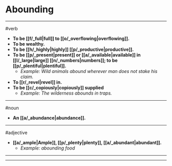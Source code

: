 # Abounding
---
#verb
- **To be [[f/_full|full]] to [[o/_overflowing|overflowing]].**
- **To be wealthy.**
- **To be [[h/_highly|highly]] [[p/_productive|productive]].**
- **To be [[p/_present|present]] or [[a/_available|available]] in [[l/_large|large]] [[n/_numbers|numbers]]; to be [[p/_plentiful|plentiful]].**
	- _Example: Wild animals abound wherever man does not stake his claim._
- **To [[r/_revel|revel]] in.**
- **To be [[c/_copiously|copiously]] supplied**
	- _Example: The wilderness abounds in traps._
---
#noun
- **An [[a/_abundance|abundance]].**
---
#adjective
- **[[a/_ample|Ample]], [[p/_plenty|plenty]], [[a/_abundant|abundant]].**
	- _Example: abounding food_
---
---

